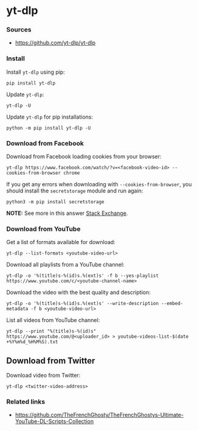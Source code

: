 # yt-dlp

### Sources

- https://github.com/yt-dlp/yt-dlp

### Install

Install `yt-dlp` using pip:
```shell
pip install yt-dlp
```

Update `yt-dlp`:
```shell
yt-dlp -U
```

Update `yt-dlp` for pip installations:
```shell
python -m pip install yt-dlp -U
```

### Download from Facebook

Download from Facebook loading cookies from your browser:
```shell
yt-dlp https://www.facebook.com/watch/?v=<facebook-video-id> --cookies-from-browser chrome
```

If you get any errors when downloading with `--cookies-from-browser`, you should install the `secretstorage` module and run again:
```shell
python3 -m pip install secretstorage
```

**NOTE:** See more in this answer [Stack Exchange](https://webapps.stackexchange.com/a/92332).

### Download from YouTube

Get a list of formats available for download:
```shell
yt-dlp --list-formats <youtube-video-url>
```

Download all playlists from a YouTube channel:
```shell
yt-dlp -o '%(title)s-%(id)s.%(ext)s' -f b --yes-playlist https://www.youtube.com/c/<youtube-channel-name>
```

Download the video with the best quality and description:
```shell
yt-dlp -o '%(title)s-%(id)s.%(ext)s' --write-description --embed-metadata -f b <youtube-video-url>
```

List all videos from YouTube channel:
```shell
yt-dlp --print "%(title)s-%(id)s" https://www.youtube.com/@<uploader_id> > youtube-videos-list-$(date +%Y%m%d_%H%M%S).txt
```

## Download from Twitter

Download video from Twitter:
```shell
yt-dlp <twitter-video-address>
```

### Related links

- https://github.com/TheFrenchGhosty/TheFrenchGhostys-Ultimate-YouTube-DL-Scripts-Collection
